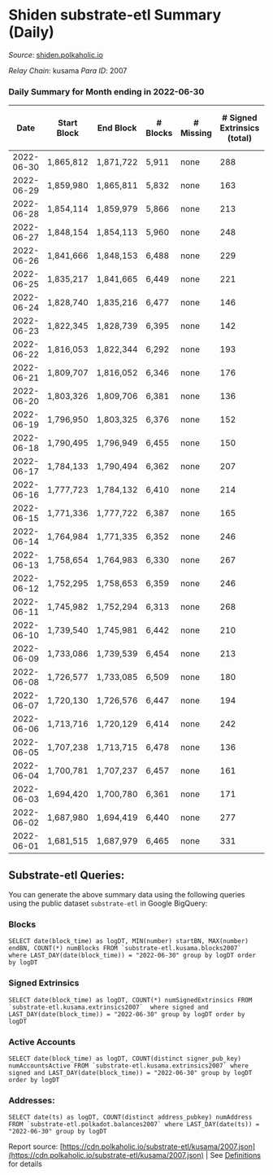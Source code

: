 # Shiden substrate-etl Summary (Daily)

_Source_: [shiden.polkaholic.io](https://shiden.polkaholic.io)

*Relay Chain*: kusama
*Para ID*: 2007



### Daily Summary for Month ending in 2022-06-30


| Date | Start Block | End Block | # Blocks | # Missing | # Signed Extrinsics (total) | # Active Accounts | # Addresses with Balances | # Events | # Transfers | # XCM Transfers In | # XCM Transfers Out |
| ---- | ----------- | --------- | -------- | --------- | --------------------------- | ----------------- | ------------------------- | -------- | ----------- | ------------------ | ------------------- |
| 2022-06-30 | 1,865,812 | 1,871,722 | 5,911 | none  | 288 | 210 | 554,344 | 62,692 | 7,121 ($66,345.63) |   |   |
| 2022-06-29 | 1,859,980 | 1,865,811 | 5,832 | none  | 163 | 87 |  | 53,170 | 6,526 ($70,150.11) |   |   |
| 2022-06-28 | 1,854,114 | 1,859,979 | 5,866 | none  | 213 | 104 |  | 58,306 | 7,120 ($163,266.28) |   | 3 ($33.24) |
| 2022-06-27 | 1,848,154 | 1,854,113 | 5,960 | none  | 248 | 120 |  | 63,106 | 7,941 ($212,372.56) | 4 ($0.20) | 4 ($11.06) |
| 2022-06-26 | 1,841,666 | 1,848,153 | 6,488 | none  | 229 | 114 |  | 66,458 | 7,892 ($423,860.72) |   |   |
| 2022-06-25 | 1,835,217 | 1,841,665 | 6,449 | none  | 221 | 117 |  | 65,563 | 8,009 ($691,914.40) | 2 ($23.67) | 2 ($11.38) |
| 2022-06-24 | 1,828,740 | 1,835,216 | 6,477 | none  | 146 | 85 |  | 61,560 | 7,402 ($397,926.38) | 6 ($64.37) | 9 ($53.28) |
| 2022-06-23 | 1,822,345 | 1,828,739 | 6,395 | none  | 142 | 83 |  | 54,487 | 6,814 ($26,849.93) | 1 ($15.97) | 3 ($5.91) |
| 2022-06-22 | 1,816,053 | 1,822,344 | 6,292 | none  | 193 | 89 |  | 61,791 | 7,239 ($23,226.77) |   | 1 (-) |
| 2022-06-21 | 1,809,707 | 1,816,052 | 6,346 | none  | 176 | 100 |  | 58,005 | 7,056 ($391,169.49) |   |   |
| 2022-06-20 | 1,803,326 | 1,809,706 | 6,381 | none  | 136 | 79 |  | 58,911 | 7,105 ($639,555.52) |   |   |
| 2022-06-19 | 1,796,950 | 1,803,325 | 6,376 | none  | 152 | 95 |  | 61,975 | 7,268 ($151,960.27) |   |   |
| 2022-06-18 | 1,790,495 | 1,796,949 | 6,455 | none  | 150 | 86 |  | 96,111 | 9,128 ($461,990.62) |   |   |
| 2022-06-17 | 1,784,133 | 1,790,494 | 6,362 | none  | 207 | 118 |  | 68,985 | 7,251 ($511,523.53) |   |   |
| 2022-06-16 | 1,777,723 | 1,784,132 | 6,410 | none  | 214 | 158 |  | 70,057 | 7,848 ($115,301.43) |   |   |
| 2022-06-15 | 1,771,336 | 1,777,722 | 6,387 | none  | 165 | 92 |  | 89,729 | 8,669 ($21,866.80) |   |   |
| 2022-06-14 | 1,764,984 | 1,771,335 | 6,352 | none  | 246 | 107 |  | 87,503 | 8,007 ($84,073.02) | 1 ($0.48) |   |
| 2022-06-13 | 1,758,654 | 1,764,983 | 6,330 | none  | 267 | 127 |  | 88,666 | 8,064 ($148,669.93) | 1 ($2,647.07) |   |
| 2022-06-12 | 1,752,295 | 1,758,653 | 6,359 | none  | 246 | 109 |  | 72,655 | 8,147 ($83,793.49) |   |   |
| 2022-06-11 | 1,745,982 | 1,752,294 | 6,313 | none  | 268 | 75 |  | 67,864 | 7,486 ($112,961.41) |   |   |
| 2022-06-10 | 1,739,540 | 1,745,981 | 6,442 | none  | 210 | 88 |  | 56,576 | 7,100 ($66,623.45) |   | 6 ($0.25) |
| 2022-06-09 | 1,733,086 | 1,739,539 | 6,454 | none  | 213 | 90 |  | 54,250 | 6,713 ($19,740.60) |   |   |
| 2022-06-08 | 1,726,577 | 1,733,085 | 6,509 | none  | 180 | 102 | 551,398 | 58,712 | 6,747 ($30,990.19) |   |   |
| 2022-06-07 | 1,720,130 | 1,726,576 | 6,447 | none  | 194 | 109 |  | 59,983 | 6,830 ($98,788.71) |   |   |
| 2022-06-06 | 1,713,716 | 1,720,129 | 6,414 | none  | 242 | 129 |  | 70,413 | 8,629 ($137,037.66) |   |   |
| 2022-06-05 | 1,707,238 | 1,713,715 | 6,478 | none  | 136 | 78 |  | 98,481 | 7,026 ($85,241.20) |   |   |
| 2022-06-04 | 1,700,781 | 1,707,237 | 6,457 | none  | 161 | 93 |  | 105,215 | 6,699 ($54,576.23) |   |   |
| 2022-06-03 | 1,694,420 | 1,700,780 | 6,361 | none  | 171 | 106 |  | 53,670 | 6,774 ($315,089.64) |   |   |
| 2022-06-02 | 1,687,980 | 1,694,419 | 6,440 | none  | 277 | 145 |  | 51,738 | 6,630 ($80,213.16) | 4 ($19.05) | 9 ($1.02) |
| 2022-06-01 | 1,681,515 | 1,687,979 | 6,465 | none  | 331 | 159 |  | 75,122 | 8,165 ($287,010.74) |   |   |

## Substrate-etl Queries:
You can generate the above summary data using the following queries using the public dataset `substrate-etl` in Google BigQuery:


### Blocks
```
SELECT date(block_time) as logDT, MIN(number) startBN, MAX(number) endBN, COUNT(*) numBlocks FROM `substrate-etl.kusama.blocks2007`  where LAST_DAY(date(block_time)) = "2022-06-30" group by logDT order by logDT
```


### Signed Extrinsics
```
SELECT date(block_time) as logDT, COUNT(*) numSignedExtrinsics FROM `substrate-etl.kusama.extrinsics2007`  where signed and LAST_DAY(date(block_time)) = "2022-06-30" group by logDT order by logDT
```


### Active Accounts
```
SELECT date(block_time) as logDT, COUNT(distinct signer_pub_key) numAccountsActive FROM `substrate-etl.kusama.extrinsics2007` where signed and LAST_DAY(date(block_time)) = "2022-06-30" group by logDT order by logDT
```


### Addresses:
```
SELECT date(ts) as logDT, COUNT(distinct address_pubkey) numAddress FROM `substrate-etl.polkadot.balances2007` where LAST_DAY(date(ts)) = "2022-06-30" group by logDT
```



Report source: [https://cdn.polkaholic.io/substrate-etl/kusama/2007.json](https://cdn.polkaholic.io/substrate-etl/kusama/2007.json) | See [Definitions](/DEFINITIONS.md) for details
